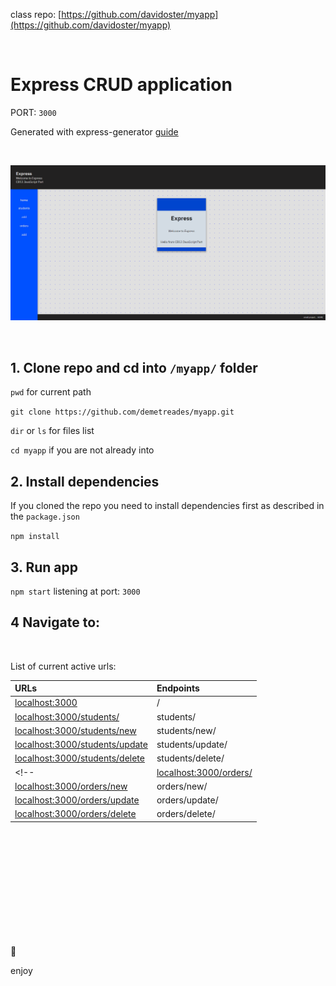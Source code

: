 class repo: [https://github.com/davidoster/myapp](https://github.com/davidoster/myapp)

<br>

# Express CRUD application

PORT: `3000`

Generated with express-generator [guide]()

<br>

![sample](./public/img/sample.png)

<br>

## 1. Clone repo and cd into `/myapp/` folder

`pwd` for current path

`git clone https://github.com/demetreades/myapp.git`

`dir` or `ls` for files list

`cd myapp` if you are not already into

## 2. Install dependencies

If you cloned the repo you need to install dependencies first as described in the `package.json` 

`npm install`

## 3. Run app

`npm start` listening at port: `3000`

## 4 Navigate to:

<br>

List of current active urls:

| URLs      |             Endpoints           | 
|:----------|:--------------------------------|
|[localhost:3000](http://localhost:3000) | /  | 
|[localhost:3000/students/](http://localhost:3000/students/) |  students/ | 
|[localhost:3000/students/new](http://localhost:3000/students/new) |  students/new/ | 
|[localhost:3000/students/update](http://localhost:3000/students/update) | students/update/ | 
|[localhost:3000/students/delete](http://localhost:3000/students/update) | students/delete/ | 
<!-- |[localhost:3000/orders/](http://localhost:3000/orders/) |  orders/ | 
|[localhost:3000/orders/new](http://localhost:3000/orders/new) |  orders/new/ | 
|[localhost:3000/orders/update](http://localhost:3000/orders/update) | orders/update/ | 
|[localhost:3000/orders/delete](http://localhost:3000/orders/update) | orders/delete/ |  -->

<br>

<br>

<br>

<br>

<br>

<br>

<br>

<br>

<br>

<br>

🤿 

enjoy
